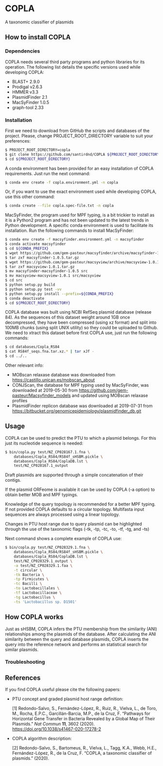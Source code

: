 # COPLA
 A taxonomic classifier of plasmids

## How to install COPLA

### Dependencies

COPLA needs several third party programs and python libraries for its operation. The following list details the specific versions used while developing COPLA:

- BLAST+ 2.9.0
- Prodigal v2.6.3
- HMMER v3.3
- PlasmidFinder 2.1
- MacSyFinder 1.0.5
- graph-tool 2.33

### Installation

First we need to download from GitHub the scripts and databases of the project. Please, change PROJECT_ROOT_DIRECTORY variable to suit your preferences:

~~~bash
$ PROJECT_ROOT_DIRECTORY=copla
$ git clone https://github.com/santirdnd/COPLA ${PROJECT_ROOT_DIRECTORY}
$ cd ${PROJECT_ROOT_DIRECTORY}
~~~

A conda environment has been provided for an easy installation of COPLA requirements. Just run the next command:

~~~bash
$ conda env create -f copla.environment.yml -n copla
~~~

Or, if you want to use the exact environment used while developing COPLA, use this other command:

~~~bash
$ conda create --file copla.spec-file.txt -n copla
~~~

MacSyFinder, the program used for MPF typing, is a bit trickier to install as it is a Python2 program and has not been updated to the latest trends in Python development. A specific conda environment is used to facilitate its installation. Run the following commands to install MacSyFinder:

~~~bash
$ conda env create -f macsyfinder.environment.yml -n macsyfinder
$ conda activate macsyfinder
$ cd ${CONDA_PREFIX}
$ wget https://github.com/gem-pasteur/macsyfinder/archive/macsyfinder-1.0.5.tar.gz
$ tar zxf macsyfinder-1.0.5.tar.gz
$ wget https://github.com/gem-pasteur/macsyview/archive/macsyview-1.0.1.tar.gz
$ tar zxf macsyview-1.0.1.tar.gz
$ mv macsyfinder-macsyfinder-1.0.5 src
$ mv macsyview-macsyview-1.0.1 src/macsyview
$ cd src
$ python setup.py build
$ python setup.py test -vv
$ python setup.py install --prefix=${CONDA_PREFIX}
$ conda deactivate
$ cd ${PROJECT_ROOT_DIRECTORY}
~~~

COPLA database was built using NCBI RefSeq plasmid database (release 84). As the sequences of this dataset weight around 1GB once decompressed, they have been compressed (using xz format) and split into 100MB chunks (using split UNIX utility) so they could be uploaded to Github. We need to xtract this dataset before first COPLA use, just run the following commands:

~~~bash
$ cd databases/Copla_RS84
$ cat RS84f_seqs.fna.tar.xz.* | tar xJf -
$ cd ../..
~~~

Other relevant info:

- MOBscan relaxase database was downloaded from https://castillo.unican.es/mobscan_about
- CONJScan, the database for MPF typing used by MacSyFinder, was downloaded at 2019-05-30 from https://github.com/gem-pasteur/Macsyfinder_models and updated using MOBscan relaxase profiles
- PlasmidFinder replicon database was downloaded at 2019-07-31 from https://bitbucket.org/genomicepidemiology/plasmidfinder_db.git

## Usage

COPLA can be used to predict the PTU to which a plasmid belongs. For this just its nucleotide sequence is needed:

~~~bash
$ bin/copla.py test/NZ_CP028167.1.fna \
    databases/Copla_RS84/RS84f_sHSBM.pickle \
    databases/Copla_RS84/CoplaDB.lst \
    test/NZ_CP028167.1_output
~~~

Draft plasmids are supported through a simple concatenation of their contigs.

If the plasmid ORFeome is available it can be used by COPLA (-a option) to obtain better MOB and MPF typings.

Knowledge of the query topology is recommended for a better MPF typing. If not provided COPLA defaults to a circular topology. Multifasta input sequences are always processed using a linear topology.

Changes in PTU host range due to query plasmid can be highlighted through the use of the taxonomic flags (-tk, -tp, -tc, -to, -tf, -tg, and -ts)

Next command shows a complete example of COPLA use:

~~~bash
$ bin/copla.py test/NZ_CP028329.1.fna \
    databases/Copla_RS84/RS84f_sHSBM.pickle \
    databases/Copla_RS84/CoplaDB.lst \
    test/NZ_CP028329.1_output \
    -a test/NZ_CP028329.1.faa \
    -t circular \
    -tk Bacteria \
    -tp Firmicutes \
    -tc Bacilli \
    -to Lactobacillales \
    -tf Lactobacillaceae \
    -tg Lactobacillus \
    -ts 'Lactobacillus sp. D1501'
~~~

## How COPLA works

Just as sHSBM, COPLA infers the PTU membership from the similarity (ANI) relationships among the plasmids of the database. After calculating the ANI similarity between the query and database plasmids, COPLA inserts the query into the reference network and performs an statistical search for similar plasmids.  

### Troubleshooting


## References

If you find COPLA useful please cite the following papers:

- PTU concept and graded plasmid host range definition:

	[1] Redondo-Salvo, S., Fernández-López, R., Ruiz, R., Vielva, L., de Toro, M., Rocha, E.P.C., Garcillán-Barcia, M.P., de la Cruz, F. “Pathways for Horizontal Gene Transfer in Bacteria Revealed by a Global Map of Their Plasmids.” *Nat Commun* **11**, 3602 (2020). https://doi.org/10.1038/s41467-020-17278-2

- COPLA algorithm description:

	[2] Redondo-Salvo, S., Bartomeus, R., Vielva, L., Tagg, K.A., Webb, H.E., Fernández-López, R., de la Cruz, F. “COPLA, a taxonomic classifier of plasmids.” (2020).
